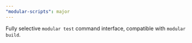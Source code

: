 ```yaml
---
"modular-scripts": major
---
```


Fully selective `modular test` command interface, compatible with `modular build`.
